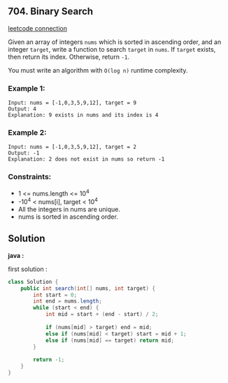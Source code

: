 ## 704. Binary Search

[leetcode connection](https://leetcode.com/problems/binary-search/)

Given an array of integers `nums` which is sorted in ascending order, and an integer `target`, write a function to search `target` in `nums`. If `target` exists, then return its index. Otherwise, return `-1`.

You must write an algorithm with `O(log n)` runtime complexity.

### Example 1:
```
Input: nums = [-1,0,3,5,9,12], target = 9
Output: 4
Explanation: 9 exists in nums and its index is 4
```

### Example 2:
```
Input: nums = [-1,0,3,5,9,12], target = 2
Output: -1
Explanation: 2 does not exist in nums so return -1
```

### Constraints:

* 1 <= nums.length <= 10<sup>4</sup>
* -10<sup>4</sup> < nums[i], target < 10<sup>4</sup>
* All the integers in nums are unique.
* nums is sorted in ascending order.

## Solution

**java :**

first solution :
```java
class Solution {
    public int search(int[] nums, int target) {
        int start = 0;
        int end = nums.length;
        while (start < end) {
            int mid = start + (end - start) / 2;
            
            if (nums[mid] > target) end = mid;
            else if (nums[mid] < target) start = mid + 1;
            else if (nums[mid] == target) return mid;
        }
        
        return -1;
    }
}
```